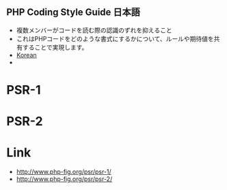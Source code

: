 ## PHP Coding Style Guide 日本語
- 複数メンバーがコードを読む際の認識のずれを抑えること
- これはPHPコードをどのような書式にするかについて、ルールや期待値を共有することで実現します。
- [Korean](https://github.com/BoomLEE/document/blob/master/readme.md)
- 
# PSR-1



# PSR-2


# Link
- http://www.php-fig.org/psr/psr-1/
- http://www.php-fig.org/psr/psr-2/
